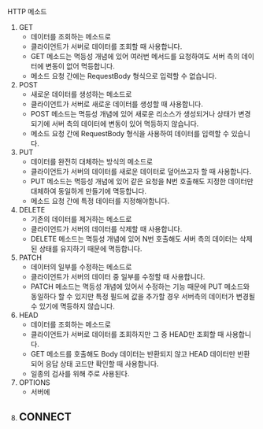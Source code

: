 HTTP 메소드
1. GET
     - 데이터를 조회하는 메소드로
     - 클라이언트가 서버로 데이터를 조회할 때 사용합니다.
     - GET 메소드는 멱등성 개념에 있어 여러번 메서드를 요청하여도 서버 측의 데이터에 변동이 없어 멱등합니다.
     - 메소드 요청 간에는 RequestBody 형식으로 입력할 수 없습니다.
2. POST
     - 새로운 데이터를 생성하는 메소드로
     - 클라이언트가 서버로 새로운 데이터를 생성할 때 사용합니다.
     - POST 메소드는 멱등성 개념에 있어 새로운 리소스가 생성되거나 상태가 변경되기에 서버 측의 데이터에 변동이 있어 멱등하지 않습니다.
     - 메소드 요청 간에 RequestBody 형식을 사용하여 데이터를 입력할 수 있습니다.
3. PUT
     - 데이터를 완전히 대체하는 방식의 메소드로
     - 클라이언트가 서버의 데이터를 새로운 데이터로 덮어쓰고자 할 때 사용합니다.
     - PUT 메소드는 멱등성 개념에 있어 같은 요청을 N번 호출해도 지정한 데이터만 대체하여 동일하게 만들기에 멱등합니다.
     - 메소드 요청 간에 특정 데이터를 지정해야합니다.
4. DELETE
     - 기존의 데이터를 제거하는 메소드로
     - 클라이언트가 서버의 데이터를 삭제할 때 사용합니다.
     - DELETE 메소드는 멱등성 개념에 있어 N번 호출해도 서버 측의 데이터는 삭제된 상태를 유지하기 때문에 멱등합니다.
5. PATCH
     - 데이터의 일부를 수정하는 메소드로
     - 클라이언트가 서버의 데이터 중 일부를 수정할 때 사용합니다.
     - PATCH 메소드는 멱등성 개념에 있어서 수정하는 기능 때문에 PUT 메소드와 동일하다 할 수 있지만 특정 필드에 값을 추가할 경우 서버측의 데이터가 변경될 수 있기에 멱등하지 않습니다.
6. HEAD
     - 데이터를 조회하는 메소드로
     - 클라이언트가 서버로 데이터를 조회하지만 그 중 HEAD만 조회할 때 사용합니다.
     - GET 메소드를 호출해도 Body 데이터는 반환되지 않고 HEAD 데이터만 반환되어 응답 상태 코드만 확인할 때 사용합니다.
     - 일종의 검사를 위해 주로 사용된다.
7. OPTIONS
     - 서버에 
8. CONNECT
     - 